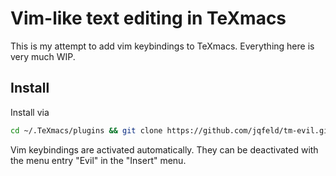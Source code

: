 # Vim-like text editing in TeXmacs

This is my attempt to add vim keybindings to TeXmacs. Everything here is very 
much WIP.

## Install
Install via
```bash
cd ~/.TeXmacs/plugins && git clone https://github.com/jqfeld/tm-evil.git 
```
Vim keybindings are activated automatically. They can be deactivated with the 
menu entry "Evil" in the "Insert" menu.

